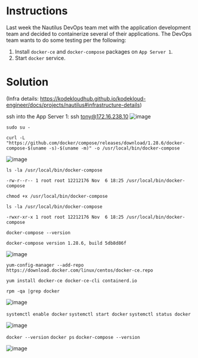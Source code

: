 # Instructions

Last week the Nautilus DevOps team met with the application development team and decided to containerize several of their applications. The DevOps team wants to do some testing per the following:

1. Install `docker-ce` and `docker-compose` packages on `App Server 1`.
2. Start `docker` service.

# Solution

(Infra details: https://kodekloudhub.github.io/kodekloud-engineer/docs/projects/nautilus#infrastructure-details)

ssh into the App Server 1: ssh tony@172.16.238.10
![image](https://github.com/janaom/KodeKloud-Engineer-2.0/assets/83917694/f4583deb-5142-4ffc-a8de-dde39e52da39)

`sudo su -`

`curl -L "https://github.com/docker/compose/releases/download/1.28.6/docker-compose-$(uname -s)-$(uname -m)" -o /usr/local/bin/docker-compose`

![image](https://github.com/janaom/KodeKloud-Engineer-2.0/assets/83917694/24fb5fc9-1064-4c6d-b278-307d1e53b128)

`ls -la /usr/local/bin/docker-compose`
```
-rw-r--r-- 1 root root 12212176 Nov  6 18:25 /usr/local/bin/docker-compose
```

`chmod +x /usr/local/bin/docker-compose`

`ls -la /usr/local/bin/docker-compose`
```
-rwxr-xr-x 1 root root 12212176 Nov  6 18:25 /usr/local/bin/docker-compose
```

`docker-compose --version`
```
docker-compose version 1.28.6, build 5db8d86f
```

![image](https://github.com/janaom/KodeKloud-Engineer-2.0/assets/83917694/0eda4e1a-c4a8-4238-80ec-53f901304630)

`yum-config-manager --add-repo https://download.docker.com/linux/centos/docker-ce.repo`

`yum install docker-ce docker-ce-cli containerd.io`

`rpm -qa |grep docker`

![image](https://github.com/janaom/KodeKloud-Engineer-2.0/assets/83917694/48c7908f-ba1f-4d8f-b36c-3b1ab051a3e8)

`systemctl enable docker`
`systemctl start docker`
`systemctl status docker`

![image](https://github.com/janaom/KodeKloud-Engineer-2.0/assets/83917694/8c354e22-2f87-45de-861d-69151b553418)

`docker --version`
`docker ps`
`docker-compose --version`

![image](https://github.com/janaom/KodeKloud-Engineer-2.0/assets/83917694/319de39b-acc2-47d4-ac1b-8cbc527533b9)








